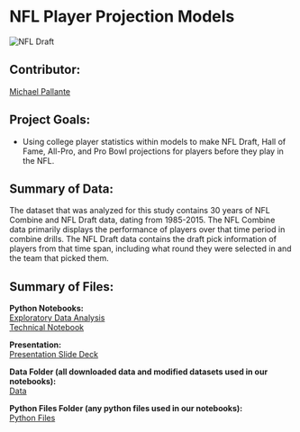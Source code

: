 # NFL Player Projection Models

![NFL Draft](https://www.grandforksherald.com/incoming/article1056477.ece/alternates/BASE_LANDSCAPE/2490107%2B042916.s.ff_.wentznfldraft3.JPG)

## Contributor: 

[Michael Pallante](https://github.com/michaelpallante)

## Project Goals:

- Using college player statistics within models to make NFL Draft, Hall of Fame, All-Pro, and Pro Bowl projections for players before they play in the NFL.

## Summary of Data:

The dataset that was analyzed for this study contains 30 years of NFL Combine and NFL Draft data, dating from 1985-2015. The NFL Combine data primarily displays the performance of players over that time period in combine drills. The NFL Draft data contains the draft pick information of players from that time span, including what round they were selected in and the team that picked them.

## Summary of Files:

**Python Notebooks:**
<br>
[Exploratory Data Analysis](https://github.com/michaelpallante/nfl_draft_hof_allpro_probowl_models/blob/master/notebooks/nfl_eda.ipynb)
<br>
[Technical Notebook](https://github.com/michaelpallante/nfl_draft_hof_allpro_probowl_models/blob/master/notebooks/nfl_technical_notebook.ipynb)

**Presentation:**
<br>
[Presentation Slide Deck](https://github.com/michaelpallante/nfl_draft_hof_allpro_probowl_models/blob/master/presentation/)

**Data Folder (all downloaded data and modified datasets used in our notebooks):**
<br>
[Data](https://github.com/michaelpallante/nfl_draft_hof_allpro_probowl_models/tree/master/data)

**Python Files Folder (any python files used in our notebooks):**
<br>
[Python Files](https://github.com/michaelpallante/nfl_draft_hof_allpro_probowl_models/tree/master/python_files)
